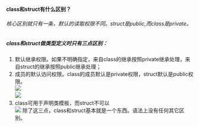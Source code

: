 #### class和struct有什么区别？  
###### 核心区别就只有一条，默认的读取权限不同。struct是public,而class是private。  

##### class和struct做类型定义时只有三点区别：  
1. 默认继承权限。如果不明确指定，来自class的继承按照private继承处理，来自struct的继承按照public继承处理；  
2. 成员的默认访问权限。class的成员默认是private权限，struct默认是public权限。  
![](https://img2018.cnblogs.com/blog/1027722/201906/1027722-20190601170558183-2047827129.png)  
![](https://img2018.cnblogs.com/blog/1027722/201906/1027722-20190601170727294-639038808.png)
3. class可用于声明类模板，而struct不可以  
![](https://img2018.cnblogs.com/blog/1027722/201906/1027722-20190601171740217-1548049941.png)
除了这三点，class和struct基本就是一个东西。语法上没有任何其它区别。  




